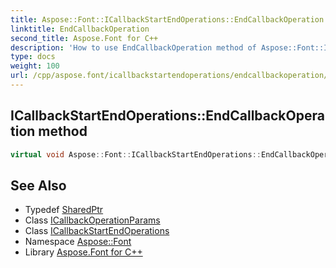 ```yaml
---
title: Aspose::Font::ICallbackStartEndOperations::EndCallbackOperation method
linktitle: EndCallbackOperation
second_title: Aspose.Font for C++
description: 'How to use EndCallbackOperation method of Aspose::Font::ICallbackStartEndOperations class in C++.'
type: docs
weight: 100
url: /cpp/aspose.font/icallbackstartendoperations/endcallbackoperation/
---
```

## ICallbackStartEndOperations::EndCallbackOperation method




```cpp
virtual void Aspose::Font::ICallbackStartEndOperations::EndCallbackOperation(System::SharedPtr<ICallbackOperationParams> args)=0
```

## See Also

* Typedef [SharedPtr](../../../system/sharedptr/)
* Class [ICallbackOperationParams](../../icallbackoperationparams/)
* Class [ICallbackStartEndOperations](../)
* Namespace [Aspose::Font](../../)
* Library [Aspose.Font for C++](../../../)
